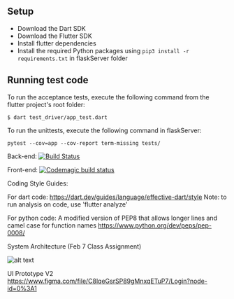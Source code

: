 ## Setup

- Download the Dart SDK
- Download the Flutter SDK
- Install flutter dependencies
- Install the required Python packages using `pip3 install -r requirements.txt` in flaskServer folder



## Running test code

To run the acceptance tests, execute the following command from the flutter project's root folder:
  ```
  $ dart test_driver/app_test.dart
  ```
To run the unittests, execute the following command in flaskServer:
  ```
  pytest --cov=app --cov-report term-missing tests/
  ```

Back-end: [![Build Status](https://travis-ci.com/smparkin/NiTheCodersSay.svg?branch=master)](https://travis-ci.com/smparkin/NiTheCodersSay)

Front-end: [![Codemagic build status](https://api.codemagic.io/apps/5ea3677d5a66a0207c95b32f/5ea3677d5a66a0207c95b32e/status_badge.svg)](https://codemagic.io/apps/5ea3677d5a66a0207c95b32f/5ea3677d5a66a0207c95b32e/latest_build)


Coding Style Guides:

For dart code: https://dart.dev/guides/language/effective-dart/style
Note: to run analysis on code, use 'flutter analyze'

For python code: A modified version of PEP8 that allows longer lines and camel case for function names https://www.python.org/dev/peps/pep-0008/

System Architecture (Feb 7 Class Assignment)

![alt text](https://github.com/smparkin/NiTheCodersSay/blob/master/DeploymentDiagram1.jpg)


UI Prototype V2
https://www.figma.com/file/C8lqeGsrSP89gMnxqETuP7/Login?node-id=0%3A1
